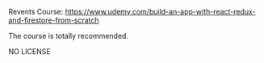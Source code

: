Revents Course: https://www.udemy.com/build-an-app-with-react-redux-and-firestore-from-scratch

The course is totally recommended.

NO LICENSE
